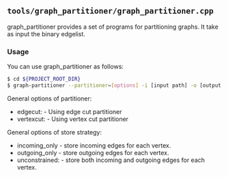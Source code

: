 `tools/graph_partitioner/graph_partitioner.cpp`
-------------

graph_partitioner provides a set of programs for partitioning graphs.
It take as input the binary edgelist.

### Usage
You can use graph_partitioner as follows:
``` Bash
$ cd ${PROJECT_ROOT_DIR}
$ graph-partitioner --partitioner=[options] -i [input path] -o [output path] -n_partitions [number of subgraphs] -store_strategty [options]
```

General options of partitioner:
* edgecut: - Using edge cut partitioner
* vertexcut: - Using vertex cut partitioner

General options of store strategy:
* incoming_only - store incoming edges for each vertex.
* outgoing_only - store outgoing edges for each vertex.
* unconstrained: - store both incoming and outgoing edges for each vertex.
